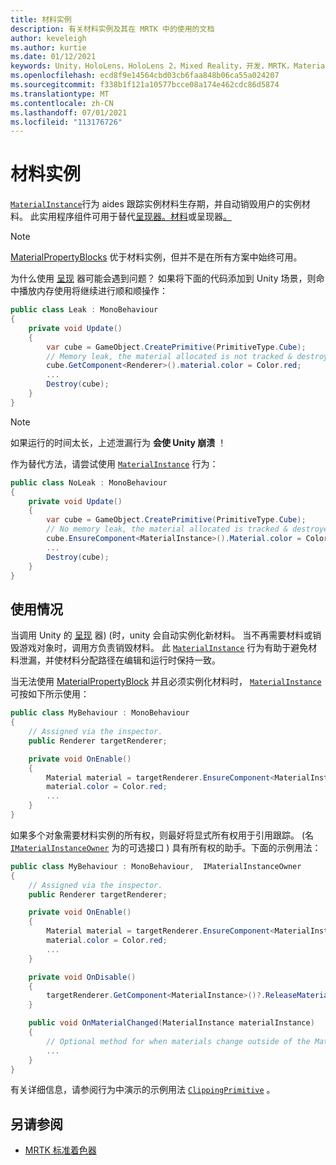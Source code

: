 ```yaml
---
title: 材料实例
description: 有关材料实例及其在 MRTK 中的使用的文档
author: keveleigh
ms.author: kurtie
ms.date: 01/12/2021
keywords: Unity，HoloLens，HoloLens 2，Mixed Reality，开发，MRTK，MaterialInstance，
ms.openlocfilehash: ecd8f9e14564cbd03cb6faa848b06ca55a024207
ms.sourcegitcommit: f338b1f121a10577bcce08a174e462cdc86d5874
ms.translationtype: MT
ms.contentlocale: zh-CN
ms.lasthandoff: 07/01/2021
ms.locfileid: "113176726"
---
```

# <a name="material-instance"></a>材料实例

[`MaterialInstance`](xref:Microsoft.MixedReality.Toolkit.Rendering.MaterialInstance)行为 aides 跟踪实例材料生存期，并自动销毁用户的实例材料。 此实用程序组件可用于替代[呈现器。材料](https://docs.unity3d.com/ScriptReference/Renderer-material.html)或呈现器[。](https://docs.unity3d.com/ScriptReference/Renderer-materials.html)

> [!NOTE]
> [MaterialPropertyBlocks](https://docs.unity3d.com/ScriptReference/MaterialPropertyBlock.html) 优于材料实例，但并不是在所有方案中始终可用。

为什么使用 [呈现](https://docs.unity3d.com/ScriptReference/Renderer-material.html) 器可能会遇到问题？ 如果将下面的代码添加到 Unity 场景，则命中播放内存使用将继续进行顺和顺操作：

```c#
public class Leak : MonoBehaviour
{
    private void Update()
    {
        var cube = GameObject.CreatePrimitive(PrimitiveType.Cube);
        // Memory leak, the material allocated is not tracked & destroyed.
        cube.GetComponent<Renderer>().material.color = Color.red;
        ...
        Destroy(cube);
    }
}
```

> [!NOTE]
> 如果运行的时间太长，上述泄漏行为 **会使 Unity 崩溃** ！

作为替代方法，请尝试使用 [`MaterialInstance`](xref:Microsoft.MixedReality.Toolkit.Rendering.MaterialInstance) 行为：

```c#
public class NoLeak : MonoBehaviour
{
    private void Update()
    {
        var cube = GameObject.CreatePrimitive(PrimitiveType.Cube);
        // No memory leak, the material allocated is tracked & destroyed by MaterialInstance.
        cube.EnsureComponent<MaterialInstance>().Material.color = Color.red;
        ...
        Destroy(cube);
    }
}
```

## <a name="usage"></a>使用情况

当调用 Unity 的 [呈现](https://docs.unity3d.com/ScriptReference/Renderer-material.html) 器)  (时，unity 会自动实例化新材料。 当不再需要材料或销毁游戏对象时，调用方负责销毁材料。 此 [`MaterialInstance`](xref:Microsoft.MixedReality.Toolkit.Rendering.MaterialInstance) 行为有助于避免材料泄漏，并使材料分配路径在编辑和运行时保持一致。

当无法使用 [MaterialPropertyBlock](https://docs.unity3d.com/ScriptReference/MaterialPropertyBlock.html) 并且必须实例化材料时， [`MaterialInstance`](xref:Microsoft.MixedReality.Toolkit.Rendering.MaterialInstance) 可按如下所示使用：

```c#
public class MyBehaviour : MonoBehaviour
{
    // Assigned via the inspector.
    public Renderer targetRenderer;

    private void OnEnable()
    {
        Material material = targetRenderer.EnsureComponent<MaterialInstance>().Material;
        material.color = Color.red;
        ...
    }
}
```

如果多个对象需要材料实例的所有权，则最好将显式所有权用于引用跟踪。  (名 [`IMaterialInstanceOwner`](xref:Microsoft.MixedReality.Toolkit.Rendering.IMaterialInstanceOwner) 为的可选接口 ) 具有所有权的助手。下面的示例用法：

```c#
public class MyBehaviour : MonoBehaviour,  IMaterialInstanceOwner
{
    // Assigned via the inspector.
    public Renderer targetRenderer;

    private void OnEnable()
    {
        Material material = targetRenderer.EnsureComponent<MaterialInstance>().AcquireMaterial(this);
        material.color = Color.red;
        ...
    }

    private void OnDisable()
    {
        targetRenderer.GetComponent<MaterialInstance>()?.ReleaseMaterial(this)
    }

    public void OnMaterialChanged(MaterialInstance materialInstance)
    {
        // Optional method for when materials change outside of the MaterialInstance.
        ...
    }
}
```

有关详细信息，请参阅行为中演示的示例用法 [`ClippingPrimitive`](xref:Microsoft.MixedReality.Toolkit.Utilities.ClippingPrimitive) 。

## <a name="see-also"></a>另请参阅

* [MRTK 标准着色器](mrtk-standard-shader.md)
